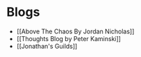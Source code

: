 # Blogs
- [[Above The Chaos By Jordan Nicholas]]  
- [[Thoughts Blog by Peter Kaminski]]  
- [[Jonathan's Guilds]]  
